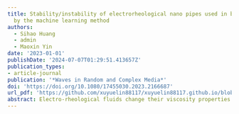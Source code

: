 ```yaml
---
title: Stability/instability of electrorheological nano pipes used in braking nanosystems
  by the machine learning method
authors:
  - Sihao Huang
  - admin
  - Maoxin Yin
date: '2023-01-01'
publishDate: '2024-07-07T01:29:51.413657Z'
publication_types:
- article-journal
publication: '*Waves in Random and Complex Media*'
doi: 'https://doi.org/10.1080/17455030.2023.2166687'
url_pdf: 'https://github.com/xuyuelin88117/xuyuelin88117.github.io/blob/main/content/publication/huang-2023-stability/Stability%20instability%20of%20electrorheological%20nano%20pipes%20used%20in%20braking%20nanosystems%20by%20the%20machine%20learning%20method.pdf'
abstract: Electro-rheological fluids change their viscosity properties due to their application in an electrical field. This property could be acquired and maintained by accurately controlling the external electrical field. Besides brake systems, such electro-rheological (ER) fluids could be utilized in small-scale damping systems. In the present study, for the first time, the effects of using an electrical field in improving the dynamic tability of nanostructure containing ER fluids are presented. In this regard, a cylindrical sandwich structure, with an inner and outer layer composed of two-directional functionally graded (2D-FG) material and ER fluid core, is considered. Employing energy methods and modified power law the equations of motion of the structure are derived. Between FG and ER layers' compatibility conditions are imposed in terms of displacement and strains. Moreover, to bypass computational complications, the inputs and outputs are utilized for training a deep neural network (DNN). In this way, the inputs and outputs are related to each other through the regression method without numerically solving the equations of motion all over again. Finally, the effects of different parameters on the frequency and loss factor characteristics of the current nanostructure will be presented.
---
```

